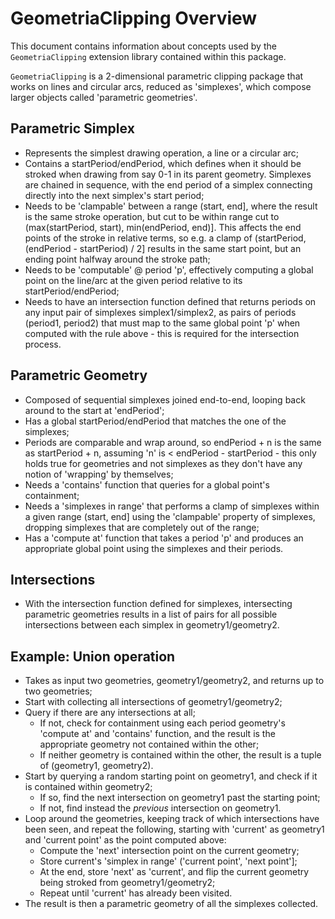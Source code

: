# GeometriaClipping Overview

This document contains information about concepts used by the `GeometriaClipping` extension library contained within this package.

`GeometriaClipping` is a 2-dimensional parametric clipping package that works on lines and circular arcs, reduced as 'simplexes', which compose larger objects called 'parametric geometries'.

Parametric Simplex
---

- Represents the simplest drawing operation, a line or a circular arc;
- Contains a startPeriod/endPeriod, which defines when it should be stroked
    when drawing from say 0-1 in its parent geometry. Simplexes are chained in
    sequence, with the end period of a simplex connecting directly into the next
    simplex's start period;
- Needs to be 'clampable' between a range (start, end], where the result is
    the same stroke operation, but cut to be within range cut to
    (max(startPeriod, start), min(endPeriod, end)]. This affects the end points
    of the stroke in relative terms, so e.g. a clamp of (startPeriod, (endPeriod - startPeriod) / 
    2]
    results in the same start point, but an ending point halfway around the stroke
    path;
- Needs to be 'computable' @ period 'p', effectively computing a global point
    on the line/arc at the given period relative to its startPeriod/endPeriod;
- Needs to have an intersection function defined that returns periods on
    any input pair of simplexes simplex1/simplex2, as pairs of periods (period1, period2)
    that must map to the same global point 'p' when computed with the rule above -
    this is required for the intersection process.

Parametric Geometry
---

- Composed of sequential simplexes joined end-to-end, looping back around to
    the start at 'endPeriod';
- Has a global startPeriod/endPeriod that matches the one of the simplexes;
- Periods are comparable and wrap around, so endPeriod + n is the same as
    startPeriod + n, assuming 'n' is < endPeriod - startPeriod - this only holds
    true for geometries and not simplexes as they don't have any notion of 'wrapping'
    by themselves;
- Needs a 'contains' function that queries for a global point's containment;
- Needs a 'simplexes in range' that performs a clamp of simplexes within a given
    range (start, end] using the 'clampable' property of simplexes, dropping simplexes
    that are completely out of the range;
- Has a 'compute at' function that takes a period 'p' and produces an appropriate
    global point using the simplexes and their periods.

Intersections
---

- With the intersection function defined for simplexes, intersecting parametric
    geometries results in a list of pairs for all possible intersections between
    each simplex in geometry1/geometry2.

Example: Union operation
---

- Takes as input two geometries, geometry1/geometry2, and returns up to two geometries;
- Start with collecting all intersections of geometry1/geometry2;
- Query if there are any intersections at all;
    - If not, check for containment using each period geometry's 'compute at' and
        'contains' function, and the result is the appropriate geometry not contained
        within the other;
    - If neither geometry is contained within the other, the result is a tuple
        of (geometry1, geometry2).
- Start by querying a random starting point on geometry1, and check if it is contained
    within geometry2;
    - If so, find the next intersection on geometry1 past the starting point;
    - If not, find instead the _previous_ intersection on geometry1.
- Loop around the geometries, keeping track of which intersections have been seen, and
    repeat the following, starting with 'current' as geometry1 and 'current point'
    as the point computed above:
    - Compute the 'next' intersection point on the current geometry;
    - Store current's 'simplex in range' ('current point', 'next point'];
    - At the end, store 'next' as 'current', and flip the current geometry
        being stroked from geometry1/geometry2;
    - Repeat until 'current' has already been visited.
- The result is then a parametric geometry of all the simplexes collected.
